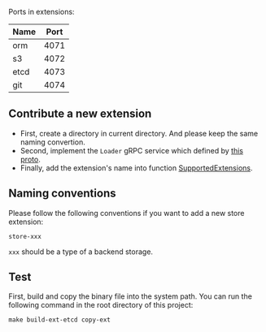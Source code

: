 Ports in extensions:

| Name | Port |
|------|------|
| orm  | 4071 |
| s3   | 4072 |
| etcd | 4073 |
| git  | 4074 |

## Contribute a new extension

* First, create a directory in current directory. And please keep the same naming convertion.
* Second, implement the `Loader` gRPC service which defined by [this proto](../pkg/testing/remote/loader.proto).
* Finally, add the extension's name into function [SupportedExtensions](../console/atest-ui/src/views/store.ts).

## Naming conventions
Please follow the following conventions if you want to add a new store extension:

`store-xxx`

`xxx` should be a type of a backend storage.

## Test

First, build and copy the binary file into the system path. You can run the following
command in the root directory of this project:

```shell
make build-ext-etcd copy-ext
```
